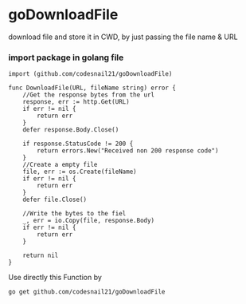 # goDownloadFile
download file and store it in CWD, by just passing the file name &amp; URL

### import package in golang file

```
import (github.com/codesnail21/goDownloadFile)
```
```
func DownloadFile(URL, fileName string) error {
	//Get the response bytes from the url
	response, err := http.Get(URL)
	if err != nil {
		return err
	}
	defer response.Body.Close()

	if response.StatusCode != 200 {
		return errors.New("Received non 200 response code")
	}
	//Create a empty file
	file, err := os.Create(fileName)
	if err != nil {
		return err
	}
	defer file.Close()

	//Write the bytes to the fiel
	_, err = io.Copy(file, response.Body)
	if err != nil {
		return err
	}

	return nil
}
```


Use directly this Function by 

```
go get github.com/codesnail21/goDownloadFile
```
